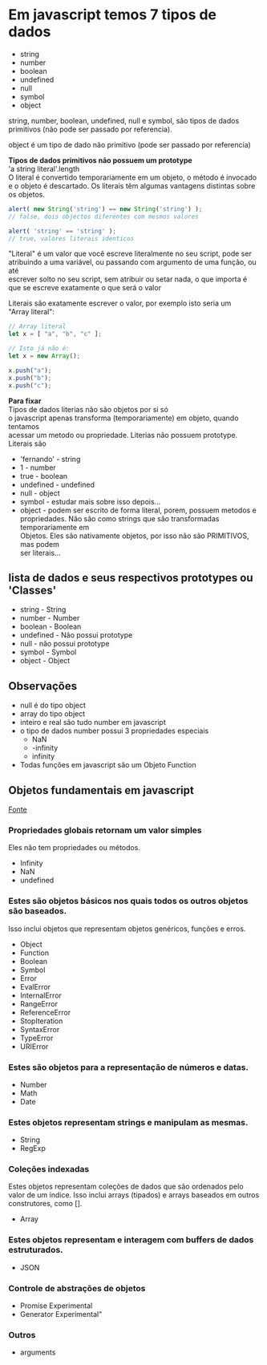 # Em javascript temos 7 tipos de dados
- string
- number
- boolean
- undefined
- null
- symbol
- object

string, number, boolean, undefined, null e symbol, são tipos de dados 
primitivos (não pode ser passado por referencia). 

object é um tipo de dado não primitivo (pode ser passado por referencia)

**Tipos de dados primitivos não possuem um prototype**  
'a string literal'.length  
O literal é convertido temporariamente em um objeto, o método é invocado  
e o objeto é descartado.
Os literais têm algumas vantagens distintas sobre os objetos.

```javascript
alert( new String('string') == new String('string') ); 
// false, dois objectos diferentes com mesmos valores

alert( 'string' == 'string' );
// true, valores literais identicos
```

"Literal" é um valor que você escreve literalmente no seu script, pode ser  
atribuindo a uma variável, ou passando com argumento de uma função, ou até  
escrever solto no seu script, sem atribuir ou setar nada, o que importa é  
que se escreve exatamente o que será o valor  

Literais são exatamente escrever o valor, por exemplo isto seria um  
"Array literal":
```javascript
// Array literal
let x = [ "a", "b", "c" ];

// Isto já não é:
let x = new Array();

x.push("a");
x.push("b");
x.push("c");
```

**Para fixar**  
Tipos de dados literias não são objetos por si só  
o javascript apenas transforma (temporariamente) em objeto, quando tentamos    
acessar um metodo ou propriedade. Literias não possuem prototype.  
Literais são  
- 'fernando' - string
- 1 - number
- true - boolean
- undefined - undefined
- null - object
- symbol - estudar mais sobre isso depois...
- object - podem ser escrito de forma literal, porem, possuem metodos e  
propriedades. Não são como strings que são transformadas temporariamente em  
Objetos. Eles são nativamente objetos, por isso não são PRIMITIVOS, mas podem   
ser literais... 

## lista de dados e seus respectivos prototypes ou 'Classes'
- string - String
- number - Number
- boolean - Boolean
- undefined - Não possui prototype
- null - não possui prototype
- symbol - Symbol
- object - Object

## Observações
- null é do tipo object
- array do tipo object
- inteiro e real são tudo number em javascript
- o tipo de dados number possui 3 propriedades especiais
  - NaN  
  - -infinity  
  - infinity
- Todas funções em javascript são um Objeto Function

## Objetos fundamentais em javascript
[Fonte](https://developer.mozilla.org/pt-BR/docs/Web/JavaScript/Reference/Global_Objects)

  ### Propriedades globais retornam um valor simples
  Eles não tem propriedades ou métodos.  
  - Infinity
  - NaN
  - undefined

  ### Estes são objetos básicos nos quais todos os outros objetos são baseados. 
  Isso inclui objetos que representam objetos genéricos, funções e erros.
  - Object
  - Function
  - Boolean
  - Symbol
  - Error
  - EvalError
  - InternalError
  - RangeError
  - ReferenceError
  - StopIteration
  - SyntaxError
  - TypeError
  - URIError

  ### Estes são objetos para a representação de números e datas.
  - Number
  - Math
  - Date

  ### Estes objetos representam strings e manipulam as mesmas.
  - String
  - RegExp

  ### Coleções indexadas
  Estes objetos representam coleções de dados que são ordenados pelo valor de 
  um índice. Isso inclui arrays (tipados) e arrays baseados em outros 
  construtores, como [].
  - Array

  ### Estes objetos representam e interagem com buffers de dados estruturados.
  - JSON

  ### Controle de abstrações de objetos
  - Promise Experimental
  - Generator Experimental"

  ### Outros
  - arguments
